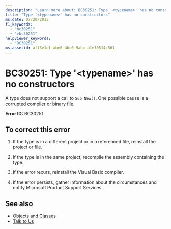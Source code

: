 ```yaml
---
description: "Learn more about: BC30251: Type '<typename>' has no constructors"
title: "Type '<typename>' has no constructors"
ms.date: 07/20/2015
f1_keywords:
  - "bc30251"
  - "vbc30251"
helpviewer_keywords:
  - "BC30251"
ms.assetid: aff3e1df-abe6-4bc0-9abc-a1e70514c561
---
```

# BC30251: Type '\<typename>' has no constructors

A type does not support a call to `Sub New()`. One possible cause is a corrupted compiler or binary file.

 **Error ID:** BC30251

## To correct this error

1. If the type is in a different project or in a referenced file, reinstall the project or file.

2. If the type is in the same project, recompile the assembly containing the type.

3. If the error recurs, reinstall the Visual Basic compiler.

4. If the error persists, gather information about the circumstances and notify Microsoft Product Support Services.

## See also

- [Objects and Classes](../../programming-guide/language-features/objects-and-classes/index.md)
- [Talk to Us](/visualstudio/ide/feedback-options)
